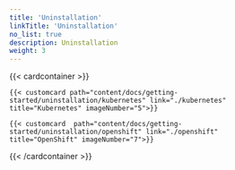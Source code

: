 ```yaml
---
title: 'Uninstallation'
linkTitle: 'Uninstallation'
no_list: true
description: Uninstallation
weight: 3
---
```


{{< cardcontainer >}}

    {{< customcard path="content/docs/getting-started/uninstallation/kubernetes" link="./kubernetes" title="Kubernetes" imageNumber="5">}}

    {{< customcard  path="content/docs/getting-started/uninstallation/openshift" link="./openshift"  title="OpenShift" imageNumber="7">}}

{{< /cardcontainer >}}
